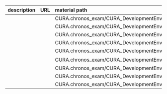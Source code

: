 ### 
| description | URL | material path |
|:---|:---|:---|
|  |  | CURA.chronos_exam/CURA_DevelopmentEnv/20200703_150015/CURA.ImageDiff_chronos/CURA.visitSite/appointment.php%23summary(0.01).png |
|  |  | CURA.chronos_exam/CURA_DevelopmentEnv/20200703_150015/CURA.ImageDiff_chronos/CURA.visitSite/default%23appointment(0.11).png |
|  |  | CURA.chronos_exam/CURA_DevelopmentEnv/20200703_150015/CURA.ImageDiff_chronos/CURA.visitSite/home(1.02).png |
|  |  | CURA.chronos_exam/CURA_DevelopmentEnv/20200703_150015/CURA.ImageDiff_chronos/CURA.visitSite/profile.php%23login(0.00).png |
|  |  | CURA.chronos_exam/CURA_DevelopmentEnv/20200703_150015/CURA.ImageDiff_chronos/CURA.visitSite/revisited(0.00).png |
|  |  | CURA.chronos_exam/CURA_DevelopmentEnv/20200703_150015/CURA.ImageDiff_chronos/CURA.visitSite/トップ(1.02).png |
|  |  | CURA.chronos_exam/CURA_DevelopmentEnv/20200703_150015/CURA.ImageDiff_chronos/comparison-result-bundle.json |
|  |  | CURA.chronos_exam/CURA_DevelopmentEnv/20200703_150015/CURA.ImageDiff_chronos/comparison-result-bundle.json |
|  |  | CURA.chronos_exam/CURA_DevelopmentEnv/20200703_150015/CURA.ImageDiff_chronos/image-delta-stats.json |

